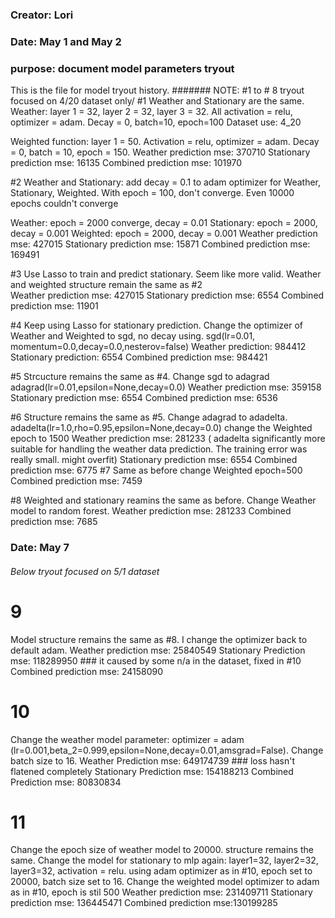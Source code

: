 ### Creator: Lori
### Date: May 1 and May 2
### purpose: document model parameters tryout
This is the file for model tryout history.
####### NOTE: #1 to # 8 tryout focused on 4/20 dataset only/
#1 
Weather and Stationary are the same. 
Weather: layer 1 = 32, layer 2 = 32, layer 3 = 32. All activation = relu, optimizer = adam. Decay = 0, batch=10, epoch=100
Dataset use: 4_20

Weighted function: layer 1 = 50. Activation = relu, optimizer = adam. Decay = 0, batch = 10, epoch = 150.
Weather prediction mse: 370710
Stationary prediction mse: 16135
Combined prediction mse: 101970

#2
Weather and Stationary: add decay = 0.1 to adam optimizer for Weather, Stationary, Weighted.
With epoch = 100, don't converge. Even 10000 epochs couldn't converge

Weather: epoch = 2000 converge, decay = 0.01
Stationary: epoch = 2000, decay = 0.001
Weighted: epoch = 2000, decay = 0.001
Weather prediction mse: 427015
Stationary prediction mse: 15871
Combined prediction mse: 169491 

#3
Use Lasso to train and predict stationary. Seem like more valid.
Weather and weighted structure remain the same as #2   
Weather prediction mse: 427015
Stationary prediction mse: 6554
Combined prediction mse: 11901

#4
Keep using Lasso for stationary prediction. Change the optimizer of Weather and Weighted to sgd, no decay using.
sgd(lr=0.01, momentum=0.0,decay=0.0,nesterov=false)
Weather prediction: 984412
Stationary prediction: 6554
Combined prediction mse: 984421

#5
Strcucture remains the same as #4. Change sgd to adagrad
adagrad(lr=0.01,epsilon=None,decay=0.0)
Weather prediction mse: 359158
Stationary prediction mse: 6554
Combined prediction mse: 6536

#6
Structure remains the same as #5. Change adagrad to adadelta. 
adadelta(lr=1.0,rho=0.95,epsilon=None,decay=0.0)
change the Weighted epoch to 1500
Weather prediction mse: 281233 ( adadelta significantly more suitable for handling the weather data prediction. The training error was really small. might overfit)
Stationary prediction mse: 6554
Combined prediction mse: 6775
#7
Same as before
change Weighted epoch=500
Combined prediction mse: 7459

#8 
Weighted and stationary reamins the same as before. 
Change Weather model to random forest.
Weather prediction mse: 281233
Combined prediction mse: 7685

### Date: May 7
###### Below tryout focused on 5/1 dataset
# 9
Model structure remains the same as #8. I change the optimizer back to default adam.
Weather prediction mse: 25840549
Stationary Prediction mse: 118289950 ### it caused by some n/a in the dataset, fixed in #10
Combined prediction mse: 24158090
# 10
Change the weather model parameter: optimizer = adam (lr=0.001,beta_2=0.999,epsilon=None,decay=0.01,amsgrad=False). Change batch size to 16.
Weather Prediction mse: 649174739 ### loss hasn't flatened completely
Stationary Prediction mse: 154188213
Combined Prediction mse: 80830834

# 11
Change the epoch size of weather model to 20000. structure remains the same.
Change the model for stationary to mlp again: layer1=32, layer2=32, layer3=32, activation = relu. using adam optimizer as in #10, epoch set to 20000, batch size set to 16.
Change the weighted model optimizer to adam as in #10, epoch is stil 500
Weather prediction mse: 231409711
Stationary prediction mse: 136445471
Combined prediction mse:130199285
